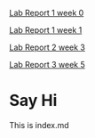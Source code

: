 [Lab Report 1 week 0](https://dairelia.github.io/cse15l-lab-report/lab-report-1-week-0.html) 
 
[Lab Report 1 week 1](https://dairelia.github.io/cse15l-lab-report/ssh-setup.html)

[Lab Report 2 week 3](https://dairelia.github.io/cse15l-lab-report/lab-report-2-week-3.html)

[Lab Report 3 week 5](https://dairelia.github.io/cse15l-lab-report/lab-report-3-week-5.html)
# Say Hi

This is index.md
